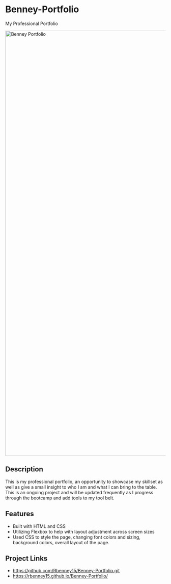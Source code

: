 # Benney-Portfolio
My Professional Portfolio

<img width="1334" alt="Benney Portfolio" src="https://user-images.githubusercontent.com/98703735/155895082-8930a9e1-ab8b-4afd-b630-fc6402c48af5.png">


## Description
This is my professional portfolio, an opportunity to showcase my skillset as well as give a small insight to who I am and what I can bring to the table. This is
an ongoing project and will be updated frequently as I progress through the bootcamp and add tools to my tool belt.

## Features
* Built with HTML and CSS
* Utilizing Flexbox to help with layout adjustment across screen sizes
* Used CSS to style the page, changing font colors and sizing, background colors, overall layout of the page.

## Project Links
* https://github.com/Rbenney15/Benney-Portfolio.git
* https://rbenney15.github.io/Benney-Portfolio/

